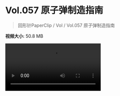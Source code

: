 # Vol.057 原子弹制造指南

> 回形针PaperClip / Vol / Vol.057 原子弹制造指南

**视频大小**: 50.8 MB

<div class="video"><video src="https://file.hsyhx.top/video/PaperClip/Vol/057.mp4" controls preload>🤔 您的浏览器不支持 video 标签</video></div>